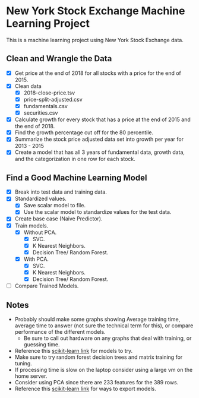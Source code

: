 # New York Stock Exchange Machine Learning Project
This is a machine learning project using New York Stock Exchange data.

## Clean and Wrangle the Data
- [x] Get price at the end of 2018 for all stocks with a price for the end of 2015. 
- [x] Clean data
    - [x] 2018-close-price.tsv
    - [x] price-split-adjusted.csv
    - [x] fundamentals.csv
    - [x] securities.csv
- [x] Calculate growth for every stock that has a price at the end of 2015 and the end of 2018.
- [x] Find the growth percentage cut off for the 80 percentile.
- [x] Summarize the stock price adjusted data set into growth per year for 2013 - 2015
- [x] Create a model that has all 3 years of fundamental data, growth data, and the categorization in one row for each stock.  
## Find a Good Machine Learning Model
- [x] Break into test data and training data.
- [x] Standardized values.
    - [x] Save scalar model to file.
    - [x] Use the scalar model to standardize values for the test data.
- [x] Create base case (Naive Predictor).
- [x] Train models.
    - [x] Without PCA.
        - [x] SVC.
        - [x] K Nearest Neighbors.
        - [x] Decision Tree/ Random Forest.
    - [x] With PCA.
        - [x] SVC.
        - [x] K Nearest Neighbors.
        - [x] Decision Tree/ Random Forest.
- [ ] Compare Trained Models.

## Notes
- Probably should make some graphs showing Average training time, average time to answer (not sure the technical term for this), or compare performance of the different models.
    - Be sure to call out hardware on any graphs that deal with training, or guessing time.
- Reference this [scikit-learn link](https://scikit-learn.org/stable/tutorial/machine_learning_map/index.html) for models to try.
- Make sure to try random forest decision trees and matrix training for tuning.
- If processing time is slow on the laptop consider using a large vm on the home server.
- Consider using PCA since there are 233 features for the 389 rows.
- Reference this [scikit-learn link](https://scikit-learn.org/stable/model_persistence.html) for ways to export models.